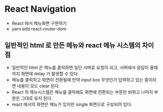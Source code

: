 # React Navigation

- React 에서 메뉴화면 구현하기
- yarn add react-router-dom

## 일반적인 html 로 만든 메뉴와 react 메뉴 시스템의 차이점

- 일반적인 html 은 메뉴를 클릭하면 일단 서버로 요청이 되고, 서버에서 응답이 올때까지 화면에 delay 가 발생할 수 있다.
- 메뉴를 클릭하고 화면이 전환될때 만약 input box 무엇인가 입력하고 있는 중이라면 내용이 모드 clear 된다.
- React 의 메뉴시스템은 메뉴를 클릭해도 화면에 전환되는 부문만 바뀌고 나머지 부분은 그대로 유지 된다.
- react 에서의 화면은 메뉴가 있지만 single 화면으로 구성되어 있다.
